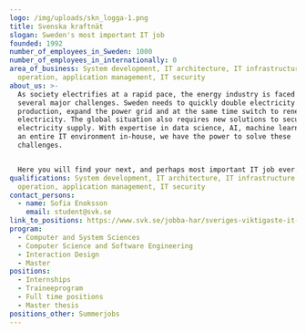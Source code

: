 ```yaml
---
logo: /img/uploads/skn_logga-1.png
title: Svenska kraftnät
slogan: Sweden's most important IT job
founded: 1992
number_of_employees_in_Sweden: 1000
number_of_employees_in_internationally: 0
area_of_business: System development, IT architecture, IT infrastructure and
  operation, application management, IT security
about_us: >-
  As society electrifies at a rapid pace, the energy industry is faced with
  several major challenges. Sweden needs to quickly double electricity
  production, expand the power grid and at the same time switch to renewable
  electricity. The global situation also requires new solutions to secure the
  electricity supply. With expertise in data science, AI, machine learning and
  an entire IT environment in-house, we have the power to solve these
  challenges.


  Here you will find your next, and perhaps most important IT job ever. Welcome to Svenska Kraftnät.
qualifications: System development, IT architecture, IT infrastructure and
  operation, application management, IT security
contact_persons:
  - name: Sofia Enoksson
    email: student@svk.se
link_to_positions: https://www.svk.se/jobba-har/sveriges-viktigaste-it-jobb/
program:
  - Computer and System Sciences
  - Computer Science and Software Engineering
  - Interaction Design
  - Master
positions:
  - Internships
  - Traineeprogram
  - Full time positions
  - Master thesis
positions_other: Summerjobs
---
```

